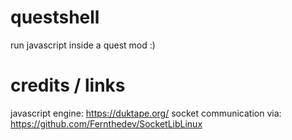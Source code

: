 # questshell
run javascript inside a quest mod :)


# credits / links

javascript engine: https://duktape.org/
socket communication via: https://github.com/Fernthedev/SocketLibLinux
